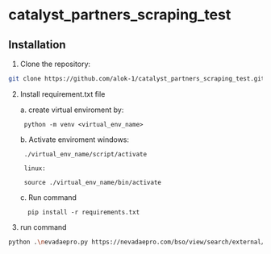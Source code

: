 # catalyst_partners_scraping_test

## Installation

1. Clone the repository:

```bash
git clone https://github.com/alok-1/catalyst_partners_scraping_test.git 
```

2. Install requirement.txt file

    a. create virtual enviroment by:

        python -m venv <virtual_env_name>
        
    b.  Activate enviroment 
        windows: 

        ./virtual_env_name/script/activate 

        linux:

        source ./virtual_env_name/bin/activate

    c. Run command 

         pip install -r requirements.txt 
        
3. run command
```bash
python .\nevadaepro.py https://nevadaepro.com/bso/view/search/external/advancedSearchBid.xhtml?openBids=true

```